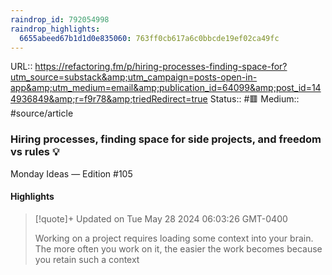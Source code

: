```yaml
---
raindrop_id: 792054998
raindrop_highlights:
  6655abeed67b1d1d0e835060: 763ff0cb617a6c0bbcde19ef02ca49fc
---
```


URL:: https://refactoring.fm/p/hiring-processes-finding-space-for?utm_source=substack&amp;utm_campaign=posts-open-in-app&amp;utm_medium=email&amp;publication_id=64099&amp;post_id=144936849&amp;r=f9r78&amp;triedRedirect=true
Status:: #🟥
Medium:: #source/article


### Hiring processes, finding space for side projects, and freedom vs rules 💡

Monday Ideas — Edition #105

#### Highlights

> [!quote]+ Updated on Tue May 28 2024 06:03:26 GMT-0400
>
> Working on a project requires loading some context into your brain. The more often you work on it, the easier the work becomes because you retain such a context
